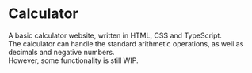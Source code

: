 # Calculator

A basic calculator website, written in HTML, CSS and TypeScript. \
The calculator can handle the standard arithmetic operations, as well as
decimals and negative numbers. \
However, some functionality is still WIP.